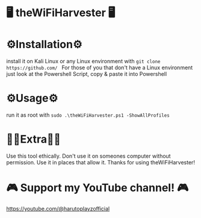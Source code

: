 # 🖥 theWiFiHarvester 🖥 

# ⚙Installation⚙
install it on Kali Linux or any Linux environment with ```git clone https://github.com/ ```
For those of you that don't have a Linux environment just look at the Powershell Script, copy & paste it into Powershell

# ⚙Usage⚙
run it as root with ```sudo .\theWiFiHarvester.ps1 -ShowAllProfiles```

# 👨‍💻Extra👨‍💻
Use this tool ethically. Don't use it on someones computer without permission. Use it in places that allow it.
Thanks for using theWiFiHarvester!

# 🎮 Support my YouTube channel! 🎮
https://youtube.com/@harutoplayzofficial

